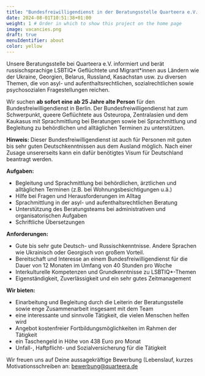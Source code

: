 ```yaml
---
title: "Bundesfreiwilligendienst in der Beratungsstelle Quarteera e.V. - Sprachmittlung und Begleitung von queeren Geflüchteten"
date: 2024-08-01T10:51:38+01:00
weight: 1 # Order in which to show this project on the home page
image: vacancies.png
draft: true
menuIdentifier: about
color: yellow
---
```

Unsere Beratungsstelle bei Quarteera e.V.  informiert und berät russischsprachige LSBTIQ* Geflüchtete und Migrant*innen aus Ländern wie der Ukraine, Georgien, Belarus, Russland, Kasachstan usw. zu diversen Themen, die von asyl- und aufenthaltsrechtlichen, sozialrechtlichen sowie psychosozialen Fragestellungen reichen.

Wir suchen **ab sofort eine ab 25 Jahre alte Person** für den Bundesfreiwilligendienst in Berlin. Der Bundesfreiwilligendienst hat zum Schwerpunkt, queere Geflüchtete aus Osteuropa, Zentralasien und dem Kaukasus mit Sprachmittlung bei Beratungen sowie bei Sprachmittlung und Begleitung zu behördlichen und alltäglichen Terminen zu unterstützen.

**Hinweis:** Dieser Bundesfreiwilligendienst ist auch für Personen mit guten bis sehr guten Deutschkenntnissen aus dem Ausland möglich. Nach einer Zusage unsererseits kann ein dafür benötigtes Visum für Deutschland beantragt werden.

**Aufgaben:**
- Begleitung und Sprachmittlung bei behördlichen, ärztlichen und alltäglichen Terminen (z.B. bei Wohnungsbesichtigungen u.ä.)
- Hilfe bei Fragen und Herausforderungen im Alltag
- Sprachmittlung in der asyl- und aufenthaltsrechtlichen Beratung
- Unterstützung des Beratungsteams bei administrativen und organisatorischen Aufgaben
- Schriftliche Übersetzungen


**Anforderungen:**

- Gute bis sehr gute Deutsch- und Russischkenntnisse. Andere Sprachen wie Ukrainisch oder Georgisch von großem Vorteil.
- Bereitschaft und Interesse an einem Bundesfreiwilligendienst für die Dauer von 12 Monaten im Umfang von 40 Stunden pro Woche
- Interkulturelle Kompetenzen und Grundkenntnisse zu LSBTIQ*-Themen
- Eigenständigkeit, Zuverlässigkeit und ein sehr gutes Zeitmanagement


**Wir bieten:**

- Einarbeitung und Begleitung durch die Leiterin der Beratungsstelle sowie enge Zusammenarbeit insgesamt mit dem Team
- eine interessante und sinnvolle Tätigkeit, die vielen Menschen helfen wird
- Angebot kostenfreier Fortbildungsmöglichkeiten im Rahmen der Tätigkeit
- ein Taschengeld in Höhe von 438 Euro pro Monat
- Unfall-, Haftpflicht- und Sozialversicherung für die Tätigkeit


Wir freuen uns auf Deine aussagekräftige Bewerbung (Lebenslauf, kurzes Motivationsschreiben an: [bewerbung@quarteera.de](bewerbung@quarteera.de)

